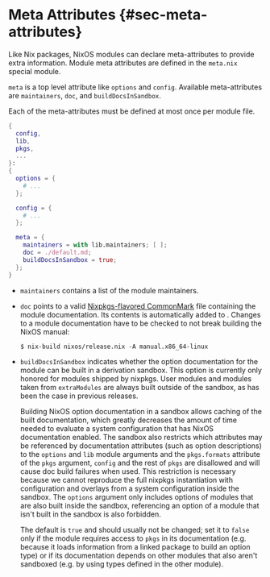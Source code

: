 # Meta Attributes {#sec-meta-attributes}

Like Nix packages, NixOS modules can declare meta-attributes to provide
extra information. Module meta attributes are defined in the `meta.nix`
special module.

`meta` is a top level attribute like `options` and `config`. Available
meta-attributes are `maintainers`, `doc`, and `buildDocsInSandbox`.

Each of the meta-attributes must be defined at most once per module
file.

```nix
{
  config,
  lib,
  pkgs,
  ...
}:
{
  options = {
    # ...
  };

  config = {
    # ...
  };

  meta = {
    maintainers = with lib.maintainers; [ ];
    doc = ./default.md;
    buildDocsInSandbox = true;
  };
}
```

-   `maintainers` contains a list of the module maintainers.

-   `doc` points to a valid [Nixpkgs-flavored CommonMark](
      https://nixos.org/manual/nixpkgs/unstable/#sec-contributing-markup
    ) file containing the module
    documentation. Its contents is automatically added to
    [](#ch-configuration). Changes to a module documentation have to
    be checked to not break building the NixOS manual:

    ```ShellSession
    $ nix-build nixos/release.nix -A manual.x86_64-linux
    ```

-  `buildDocsInSandbox` indicates whether the option documentation for the
   module can be built in a derivation sandbox. This option is currently only
   honored for modules shipped by nixpkgs. User modules and modules taken from
   `extraModules` are always built outside of the sandbox, as has
   been the case in previous releases.

   Building NixOS option documentation in a sandbox allows caching of the built
   documentation, which greatly decreases the amount of time needed to evaluate
   a system configuration that has NixOS documentation enabled. The sandbox also
   restricts which attributes may be referenced by documentation attributes
   (such as option descriptions) to the `options` and `lib` module arguments and
   the `pkgs.formats` attribute of the `pkgs` argument, `config` and the rest of
   `pkgs` are disallowed and will cause doc build failures when used. This
   restriction is necessary because we cannot reproduce the full nixpkgs
   instantiation with configuration and overlays from a system configuration
   inside the sandbox. The `options` argument only includes options of modules
   that are also built inside the sandbox, referencing an option of a module
   that isn't built in the sandbox is also forbidden.

   The default is `true` and should usually not be changed; set it to `false`
   only if the module requires access to `pkgs` in its documentation (e.g.
   because it loads information from a linked package to build an option type)
   or if its documentation depends on other modules that also aren't sandboxed
   (e.g. by using types defined in the other module).
